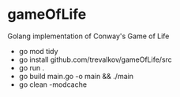# gameOfLife
Golang implementation of Conway's Game of Life

* go mod tidy
* go install github.com/trevalkov/gameOfLife/src
* go run .
* go build main.go -o main && ./main
* go clean -modcache  



